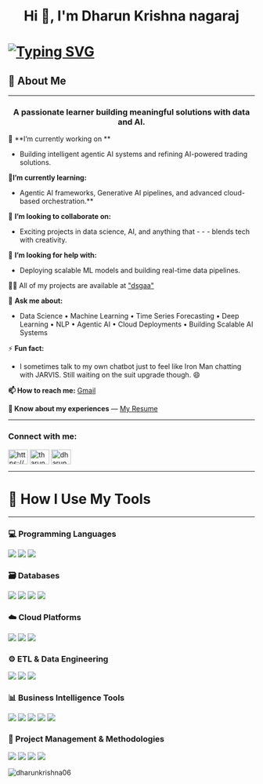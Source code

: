 <h1 align="center">Hi 👋, I'm Dharun Krishna nagaraj</h1>

# [![Typing SVG](https://readme-typing-svg.demolab.com?font=Fira+Code&weight=1000&pause=1000&color=000000&width=600&lines=Hello!+I+am+a+Graduate+Student+at+UCONN;Welcome+to+my+Github+Page)](https://git.io/typing-svg)

## 🚀 About Me
---
<h3 align="center">A passionate learner building meaningful solutions with data and AI.</h3>

🔭 **I’m currently working on **
- Building intelligent agentic AI systems and refining AI-powered trading solutions.

🌱**I’m currently learning:**
- Agentic AI frameworks, Generative AI pipelines, and advanced cloud-based orchestration.**

👯 **I’m looking to collaborate on:**
- Exciting projects in data science, AI, and anything that - - - blends tech with creativity.

🤝 **I’m looking for help with:**
- Deploying scalable ML models and building real-time data pipelines.

👨‍💻 All of my projects are available at ["dsgaa"]("dsgaa")

💬 **Ask me about:**
- Data Science • Machine Learning • Time Series Forecasting • Deep Learning • NLP • Agentic AI • Cloud Deployments • Building Scalable AI Systems

⚡ **Fun fact:**
- I sometimes talk to my own chatbot just to feel like Iron Man chatting with JARVIS. Still waiting on the suit upgrade though. 😄

**📫 How to reach me:** [Gmail](mailto:dharunkrishnanagaraj@gmail.com)

**📄 Know about my experiences** — [My Resume](https://drive.google.com/file/d/184y9mUiyn-k1VlQSgRipanMSFpl8yw0q/view?usp=drive_link)

---

<h3 align="left">Connect with me:</h3>
<p align="left">
<a href="https://linkedin.com/in/https://www.linkedin.com/in/dharun-krishna-nagaraj/" target="blank"><img align="center" src="https://raw.githubusercontent.com/rahuldkjain/github-profile-readme-generator/master/src/images/icons/Social/linked-in-alt.svg" alt="https://www.linkedin.com/in/dharun-krishna-nagaraj/" height="30" width="40" /></a>
<a href="https://fb.com/tharun nagaraj" target="blank"><img align="center" src="https://raw.githubusercontent.com/rahuldkjain/github-profile-readme-generator/master/src/images/icons/Social/facebook.svg" alt="tharun nagaraj" height="30" width="40" /></a>
<a href="https://instagram.com/dharun._.nagaraj" target="blank"><img align="center" src="https://raw.githubusercontent.com/rahuldkjain/github-profile-readme-generator/master/src/images/icons/Social/instagram.svg" alt="dharun._.nagaraj" height="30" width="40" /></a>
</p>

---

# 🔧 How I Use My Tools

---

### 💻 Programming Languages
<a href="https://www.python.org/" target="_blank"><img src="https://img.shields.io/badge/Python-3776AB?style=for-the-badge&logo=python&logoColor=white"/></a>
<a href="https://www.r-project.org/" target="_blank"><img src="https://img.shields.io/badge/R-276DC3?style=for-the-badge&logo=r&logoColor=white"/></a>
<a href="https://www.w3schools.com/sql/" target="_blank"><img src="https://img.shields.io/badge/SQL-003B57?style=for-the-badge&logo=sqlite&logoColor=white"/></a>


### 🗃️ Databases
<a href="https://www.mysql.com/" target="_blank"><img src="https://img.shields.io/badge/MySQL-4479A1?style=for-the-badge&logo=mysql&logoColor=white"/></a>
<a href="https://www.mongodb.com/" target="_blank"><img src="https://img.shields.io/badge/MongoDB-47A248?style=for-the-badge&logo=mongodb&logoColor=white"/></a>
<a href="https://www.postgresql.org/" target="_blank"><img src="https://img.shields.io/badge/PostgreSQL-336791?style=for-the-badge&logo=postgresql&logoColor=white"/></a>
<a href="https://www.snowflake.com/" target="_blank"><img src="https://img.shields.io/badge/Snowflake-29B5E8?style=for-the-badge&logo=snowflake&logoColor=white"/></a>


### ☁️ Cloud Platforms
<a href="https://aws.amazon.com/" target="_blank"><img src="https://img.shields.io/badge/AWS-232F3E?style=for-the-badge&logo=amazon-aws&logoColor=white"/></a>
<a href="https://cloud.google.com/" target="_blank"><img src="https://img.shields.io/badge/Google_Cloud-4285F4?style=for-the-badge&logo=google-cloud&logoColor=white"/></a>
<a href="https://www.databricks.com/" target="_blank"><img src="https://img.shields.io/badge/Databricks-EF3E42?style=for-the-badge&logo=databricks&logoColor=white"/></a>


### ⚙️ ETL & Data Engineering
<a href="https://airflow.apache.org/" target="_blank"><img src="https://img.shields.io/badge/Airflow-017CEE?style=for-the-badge&logo=apache-airflow&logoColor=white"/></a>
<a href="https://hadoop.apache.org/" target="_blank"><img src="https://img.shields.io/badge/Hadoop-66CCFF?style=for-the-badge&logo=apache-hadoop&logoColor=black"/></a>
<a href="https://cloud.google.com/bigquery" target="_blank"><img src="https://img.shields.io/badge/BigQuery-336791?style=for-the-badge&logo=googlebigquery&logoColor=white"/></a>


### 📊 Business Intelligence Tools
<a href="https://powerbi.microsoft.com/" target="_blank"><img src="https://img.shields.io/badge/Power_BI-F2C811?style=for-the-badge&logo=powerbi&logoColor=black"/></a>
<a href="https://www.tableau.com/" target="_blank"><img src="https://img.shields.io/badge/Tableau-E97627?style=for-the-badge&logo=tableau&logoColor=white"/></a>
<a href="https://www.microsoft.com/en-us/microsoft-365/excel" target="_blank"><img src="https://img.shields.io/badge/Excel-217346?style=for-the-badge&logo=microsoft-excel&logoColor=white"/></a>
<a href="https://www.jmp.com/en_us/home.html" target="_blank"><img src="https://img.shields.io/badge/JMP-007CBA?style=for-the-badge&logo=sas&logoColor=white"/></a>
<a href="https://marketingplatform.google.com/about/analytics/" target="_blank"><img src="https://img.shields.io/badge/Google_Analytics-E37400?style=for-the-badge&logo=googleanalytics&logoColor=white"/></a>


### 📅 Project Management & Methodologies
<a href="https://www.atlassian.com/agile" target="_blank"><img src="https://img.shields.io/badge/Agile-28A745?style=for-the-badge"/></a>
<a href="https://www.scrum.org/" target="_blank"><img src="https://img.shields.io/badge/Scrum-6DB33F?style=for-the-badge"/></a>
<a href="https://kissflow.com/project/waterfall-project-management" target="_blank"><img src="https://img.shields.io/badge/Waterfall-007ACC?style=for-the-badge"/></a>
<a href="https://www.microsoft.com/en-us/microsoft-365/project" target="_blank"><img src="https://img.shields.io/badge/MS_Project-217346?style=for-the-badge&logo=microsoft&logoColor=white"/></a>


<p><img align="center" src="https://github-readme-stats.vercel.app/api/top-langs?username=dharunkrishna06&show_icons=true&locale=en&layout=compact" alt="dharunkrishna06" /></p>

